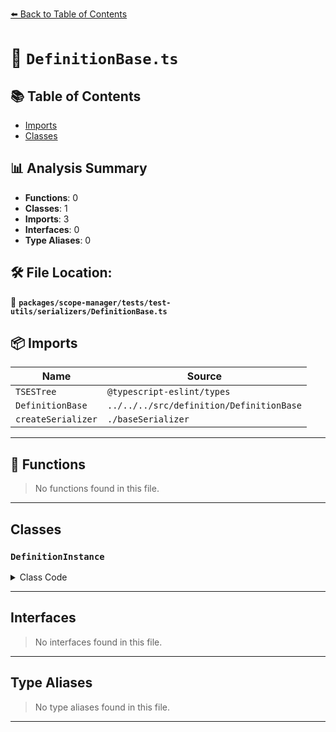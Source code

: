 [⬅️ Back to Table of Contents](../../../../../index.md)

# 📄 `DefinitionBase.ts`

## 📚 Table of Contents

- [Imports](#imports)
- [Classes](#classes)

## 📊 Analysis Summary

- **Functions**: 0
- **Classes**: 1
- **Imports**: 3
- **Interfaces**: 0
- **Type Aliases**: 0

## 🛠️ File Location:
📂 **`packages/scope-manager/tests/test-utils/serializers/DefinitionBase.ts`**

## 📦 Imports

| Name | Source |
|------|--------|
| `TSESTree` | `@typescript-eslint/types` |
| `DefinitionBase` | `../../../src/definition/DefinitionBase` |
| `createSerializer` | `./baseSerializer` |


---

## 🔧 Functions

> No functions found in this file.


---

## Classes

### `DefinitionInstance`

<details><summary>Class Code</summary>

```ts
class DefinitionInstance extends DefinitionBase<
  /* eslint-disable @typescript-eslint/no-explicit-any */
  any,
  any,
  any,
  /* eslint-enable @typescript-eslint/no-explicit-any */
  TSESTree.BindingName
> {
  isTypeDefinition = false;
  isVariableDefinition = false;
}
```
</details>


---

## Interfaces

> No interfaces found in this file.


---

## Type Aliases

> No type aliases found in this file.


---
